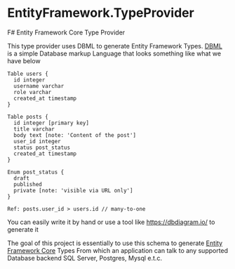 # EntityFramework.TypeProvider
F# Entity Framework Core Type Provider

This type provider uses DBML to generate Entity Framework Types. [DBML](https://www.dbml.org/home/#intro) is a simple Database markup Language that looks something like what we have below

```dbml
Table users {
  id integer
  username varchar
  role varchar
  created_at timestamp
}

Table posts {
  id integer [primary key]
  title varchar
  body text [note: 'Content of the post']
  user_id integer
  status post_status
  created_at timestamp
}

Enum post_status {
  draft
  published
  private [note: 'visible via URL only']
}

Ref: posts.user_id > users.id // many-to-one
```

You can easily write it by hand or use a tool like https://dbdiagram.io/ to generate it

The goal of this project is essentially to use this schema to generate [Entity Framework Core](https://github.com/dotnet/efcore) Types 
From which an application can talk to any supported Database backend SQL Server, Postgres, Mysql e.t.c.

